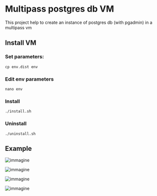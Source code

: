 # Multipass postgres db VM
This project help to create an instance of postgres db (with pgadmin) in a multipass vm
## Install VM
### Set parameters:
```
cp env.dist env
```
### Edit env parameters
```
nano env
```
### Install
```
./install.sh
```
### Uninstall
```
./uninstall.sh
```

## Example
![immagine](https://user-images.githubusercontent.com/7722346/214156859-95fbc2e2-336a-4af0-b23d-9d99f9e3d1e1.png)

![immagine](https://user-images.githubusercontent.com/7722346/214156987-ebbef8ab-28d8-4ae9-a6a7-8d4e74791ff3.png)

![immagine](https://user-images.githubusercontent.com/7722346/214157183-44e6624c-551a-40e2-97c7-e9471387fb98.png)

![immagine](https://user-images.githubusercontent.com/7722346/214161461-49ce7324-1935-4920-ab2c-23dfc1018146.png)
